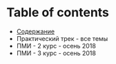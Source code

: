 # Table of contents

* [Содержание](README.md)
* Практический трек - все темы
* ПМИ - 2 курс - осень 2018
* ПМИ - 3 курс - осень 2018

